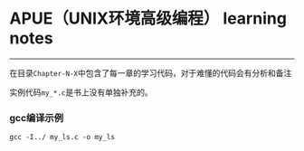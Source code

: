 # APUE（UNIX环境高级编程） learning notes
----

在目录```Chapter-N-X```中包含了每一章的学习代码，对于难懂的代码会有分析和备注

实例代码```my_*.c```是书上没有单独补充的。

### gcc编译示例

``` shell
gcc -I../ my_ls.c -o my_ls
```